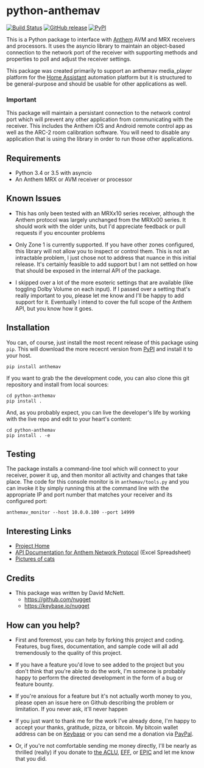 # python-anthemav

[![Build Status](https://travis-ci.org/nugget/python-anthemav.svg?branch=master)](https://travis-ci.org/nugget/python-anthemav)
[![GitHub release](https://img.shields.io/github/release/nugget/python-anthemav.svg)]()
[![PyPI](https://img.shields.io/pypi/v/anthemav.svg)]()

This is a Python package to interface with [Anthem](http://www.anthemav.com)
AVM and MRX receivers and processors.  It uses the asyncio library to maintain
an object-based connection to the network port of the receiver with supporting
methods and properties to poll and adjust the receiver settings.

This package was created primarily to support an anthemav media_player platform
for the [Home Assistant](https://home-assistant.io/) automation platform but it
is structured to be general-purpose and should be usable for other applications
as well.

### Important
This package will maintain a persistant connection to the network control port
which will prevent any other application from communicating with the receiver.
This includes the Anthem iOS and Android remote control app as well as the 
ARC-2 room calibration software.  You will need to disable any application that
is using the library in order to run those other applications.

## Requirements

- Python 3.4 or 3.5 with asyncio
- An Anthem MRX or AVM receiver or processor

## Known Issues

- This has only been tested with an MRXx10 series receiver, although the Anthem
  protocol was largely unchanged from the MRXx00 series.  It should work with
  the older units, but I'd appreciate feedback or pull requests if you
  encounter problems

- Only Zone 1 is currently supported.  If you have other zones configured, this
  library will not allow you to inspect or control them.  This is not an
  intractable problem, I just chose not to address that nuance in this initial
  release.  It's certainly feasible to add support but I am not settled on how
  that should be exposed in the internal API of the package.

- I skipped over a lot of the more esoteric settings that are available (like
  toggling Dolby Volume on each input).  If I passed over a setting that's
  really important to you, please let me know and I'll be happy to add support
  for it.  Eventually I intend to cover the full scope of the Anthem API, but
  you know how it goes.

## Installation

You can, of course, just install the most recent release of this package using
`pip`.  This will download the more rececnt version from [PyPI] and install it
to your host.

[PyPI]: https://pypi.python.org/pypi/anthemav

    pip install anthemav

If you want to grab the the development code, you can also clone this git
repository and install from local sources:

	cd python-anthemav
    pip install .

And, as you probably expect, you can live the developer's life by working with
the live repo and edit to your heart's content:

    cd python-anthemav
	pip install . -e

## Testing

The package installs a command-line tool which will connect to your receiver,
power it up, and then monitor all activity and changes that take place.  The
code for this console monitor is in `anthemav/tools.py` and you can invoke it
by simply running this at the command line with the appropriate IP and port
number that matches your receiver and its configured port:

    anthemav_monitor --host 10.0.0.100 --port 14999

## Interesting Links

- [Project Home](https://github.com/nugget/python-anthemav)
- [API Documentation for Anthem Network
  Protocol](http://www.anthemav.com/downloads/MRX-x20-AVM-60-IP-RS-232.xls)
  (Excel Spreadsheet)
- [Pictures of cats](http://imgur.com/r/cats)

## Credits

- This package was written by David McNett.
  - https://github.com/nugget
  - https://keybase.io/nugget

## How can you help?

- First and foremost, you can help by forking this project and coding.  Features,
  bug fixes, documentation, and sample code will all add tremendously to the
  quality of this project.

- If you have a feature you'd love to see added to the project but you don't
  think that you're able to do the work, I'm someone is probably happy to
  perform the directed development in the form of a bug or feature bounty.

- If you're anxious for a feature but it's not actually worth money to you,
  please open an issue here on Github describing the problem or limitation.  If
  you never ask, it'll never happen

- If you just want to thank me for the work I've already done, I'm happy to
  accept your thanks, gratitude, pizza, or bitcoin.  My bitcoin wallet address
  can be on [Keybase](https://keybase.io/nugget) or you can send me a donation
  via [PayPal](https://www.paypal.me/macnugget).
  
- Or, if you're not comfortable sending me money directly, I'll be nearly as
  thrilled (really) if you donate to [the
  ACLU](https://action.aclu.org/donate-aclu),
  [EFF](https://supporters.eff.org/donate/), or [EPIC](https://epic.org) and
  let me know that you did.
